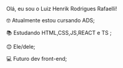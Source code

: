 Olá, eu sou o Luiz Henrik Rodrigues Rafaelli!

🤓 Atualmente estou cursando ADS; 

📚 Estudando HTML,CSS,JS,REACT e TS ;

😊 Ele/dele;

💻 Futuro dev front-end;
